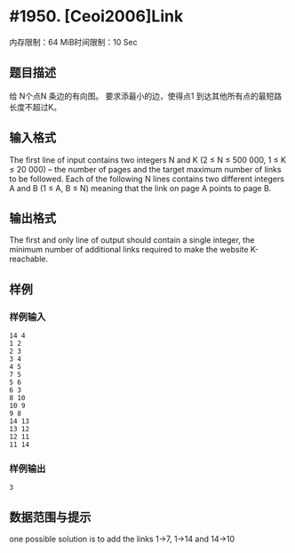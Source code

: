# #1950. [Ceoi2006]Link

内存限制：64 MiB时间限制：10 Sec

## 题目描述

给 N个点N 条边的有向图。 
  要求添最小的边，使得点1 到达其他所有点的最短路长度不超过K。 

## 输入格式

The first line of input contains two integers N and K (2 ≤ N ≤ 500 000, 1 ≤ K ≤ 20 000) – the number of pages 
and the target maximum number of links to be followed. 
Each of the following N lines contains two different integers A and B (1 ≤ A, B ≤ N) meaning that the link on 
page A points to page B. 
 

## 输出格式

The first and only line of output should contain a single integer, the minimum number of additional links 
required to make the website K-reachable. 

## 样例

### 样例输入

    
    14 4 
    1 2 
    2 3 
    3 4 
    4 5 
    7 5 
    5 6 
    6 3 
    8 10 
    10 9 
    9 8 
    14 13 
    13 12 
    12 11 
    11 14 
    

### 样例输出

    
    3
    

## 数据范围与提示

one possible solution is to add the links 1→7, 1→14 and 14→10
